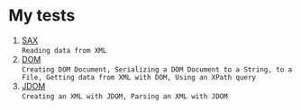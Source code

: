 # My tests
1. [SAX](https://github.com/pp8a/My_tests/tree/main/test-sax) </br> ```Reading data from XML```
2. [DOM](https://github.com/pp8a/My_tests/tree/main/test-dom)</br> ```Creating DOM Document, Serializing a DOM Document to a String, to a File, Getting data from XML with DOM, Using an XPath query```
3. [JDOM](https://github.com/pp8a/My_tests/tree/main/test-jdom)</br>```Creating an XML with JDOM, Parsing an XML with JDOM```
